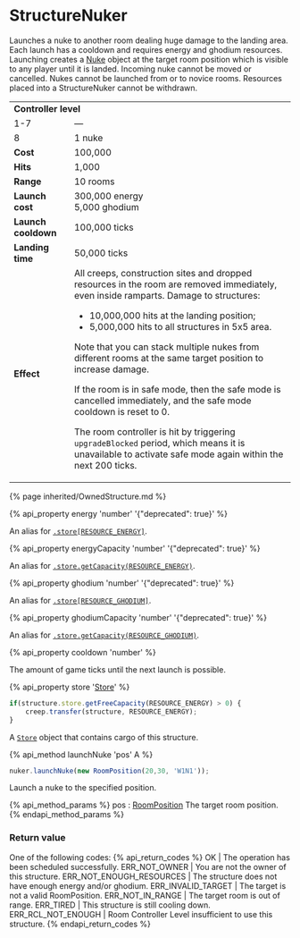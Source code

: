 # StructureNuker

<img src="img/nuke.png" alt="" align="right" />

Launches a nuke to another room dealing huge damage to the landing area. Each launch has a 
cooldown and requires energy and ghodium resources. Launching creates a 
[Nuke](#Nuke) object at the target room position which is visible to any player until it is landed. 
Incoming nuke cannot be moved or cancelled. Nukes cannot be launched from or to novice rooms. Resources placed into a StructureNuker cannot be withdrawn.

<table class="table gameplay-info">
    <tbody>
    <tr>
        <td colspan="2"><strong>Controller level</strong></td>
    </tr>
    <tr>
        <td>1-7</td>
        <td>—</td>
    </tr>
    <tr>
        <td>8</td>
        <td>1 nuke</td>
    </tr>
    <tr>
        <td><strong>Cost</strong></td>
        <td>100,000</td>
    </tr>
    <tr>
        <td><strong>Hits</strong></td>
        <td>1,000</td>
    </tr>
    <tr>
        <td><strong>Range</strong></td>
        <td>10 rooms</td>
    </tr>
    <tr>
        <td><strong>Launch cost</strong></td>
        <td>300,000 energy<br /> 5,000 ghodium</td>
    </tr>
    <tr>
        <td><strong>Launch cooldown</strong></td>
        <td>100,000 ticks</td>
    </tr>
    <tr>
        <td><strong>Landing time</strong></td>
        <td>50,000 ticks</td>
    </tr>
    <tr>
        <td><strong>Effect</strong></td>
        <td>All creeps, construction sites and dropped resources in the room are removed immediately, even inside ramparts. Damage to structures:
            <ul>
                <li>10,000,000 hits at the landing position;</li>
                <li>5,000,000 hits to all structures in 5x5 area.</li>
            </ul>
            <p>Note that you can stack multiple nukes from different rooms at the same target position to increase damage.</p>
            <p>If the room is in safe mode, then the safe mode is cancelled immediately, and the safe mode cooldown is reset to 0.</p>
            <p>The room controller is hit by triggering <code>upgradeBlocked</code> period, which means it is unavailable to activate safe mode again within the next 200 ticks.</p>
        </td>
    </tr>
    </tbody>
</table>

{% page inherited/OwnedStructure.md %}


{% api_property energy 'number' '{"deprecated": true}' %}
                                                                
An alias for [`.store[RESOURCE_ENERGY]`](#StructureExtension.store).



{% api_property energyCapacity 'number' '{"deprecated": true}' %}
                                                                                                                
An alias for [`.store.getCapacity(RESOURCE_ENERGY)`](#Store.getCapacity).



{% api_property ghodium 'number' '{"deprecated": true}' %}
                                                                 
An alias for [`.store[RESOURCE_GHODIUM]`](#StructureExtension.store).



{% api_property ghodiumCapacity 'number' '{"deprecated": true}' %}
                                                                                                                 
An alias for [`.store.getCapacity(RESOURCE_GHODIUM)`](#Store.getCapacity).



{% api_property cooldown 'number' %}



The amount of game ticks until the next launch is possible.


{% api_property store '<a href="#Store">Store</a>' %}

```javascript
if(structure.store.getFreeCapacity(RESOURCE_ENERGY) > 0) {
    creep.transfer(structure, RESOURCE_ENERGY);
}
```


A [`Store`](#Store) object that contains cargo of this structure.



{% api_method launchNuke 'pos' A %}

```javascript
nuker.launchNuke(new RoomPosition(20,30, 'W1N1'));
```

Launch a nuke to the specified position.

{% api_method_params %}
pos : <a href="#RoomPosition">RoomPosition</a>
The target room position.
{% endapi_method_params %}


### Return value

One of the following codes:
{% api_return_codes %}
OK | The operation has been scheduled successfully.
ERR_NOT_OWNER | You are not the owner of this structure.
ERR_NOT_ENOUGH_RESOURCES | The structure does not have enough energy and/or ghodium.
ERR_INVALID_TARGET | The target is not a valid RoomPosition.
ERR_NOT_IN_RANGE | The target room is out of range.
ERR_TIRED | This structure is still cooling down.
ERR_RCL_NOT_ENOUGH | Room Controller Level insufficient to use this structure.
{% endapi_return_codes %}


